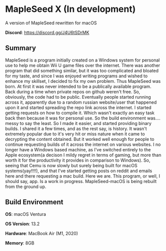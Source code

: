 # MapleSeed X (In development)
A version of MapleSeed rewritten for macOS


**Discord**: https://discord.gg/J4U6tSDrMK



## Summary

MapleSeed is a program initially created on a Windows system for personal use to help me obtain Wii U game files over the internet. There was another program that did something similar, but it was too complicated and bloated for my taste, and since I was enjoyed writing programs and wished to enhance my skillset, I decided to fix my own problem. Thus MapleSeed was born. At first it was never intended to be a publically available program. Back during a time when private repos on github weren't free. So, obviously, the code had to be public. Eventually people started running across it, apparently due to a random russian website/user that happened upon it and started spreading the repo link across the internet. I started getting requests on how to compile it. Which wasn't exactly an easy task back then because it was for personal use. So the build environment was.... messy to say the least. So I made it easier, and started providing binary builds. I shared it a few times, and as the rest say, is history. It wasn't extremely popular due to it's very hit or miss nature when it came to decrypting the content obtained. But it worked well enough for people to continue requesting builds of it across the internet on various websites. I no longer have a Windows based machine, as I've switched entirely to the Apple ecosystem(a decison I mildy regret in terms of gaming, but more than worth it for the productivity it provides in comparison to Windows). So, seeing that Cemu is now slowly but surely being built for macOS systems(yay!!!!), and that I've started getting posts on reddit and emails here and there requesting a mac build. Here we are. This program, or well, I should say, app. Is a work in progress. MapleSeed-macOS is being rebuilt from the ground up.



## Build Environment

**OS**: macOS Ventura 

**OS Version**: 13.2

**Hardware**: MacBook Air (M1, 2020)

**Memory**: 8GB
